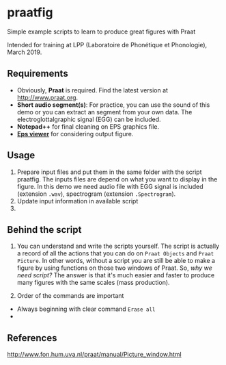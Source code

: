 # praatfig
Simple example scripts to learn to produce great figures with Praat 

Intended for training at LPP (Laboratoire de Phonétique et Phonologie), March 2019.

## Requirements
- Obviously, **Praat** is required. Find the latest version at http://www.praat.org.
- **Short audio segment(s)**: For practice, you can use the sound of this demo or you can extract an segment from your own data. The electroglottalgraphic signal (EGG) can be included. 
- **Notepad++** for final cleaning on EPS graphics file. 
- [**Eps viewer**](https://epsviewer.org/) for considering output figure.

## Usage
1. Prepare input files and put them in the same folder with the script praatfig. The inputs files are depend on what you want to display in the figure. In this demo we need audio file with EGG signal is included (extension `.wav`), spectrogram (extension `.Spectrogram`).  
2. Update input information in available script
3. 

## Behind the script 
1. You can understand and write the scripts yourself.
The script is actually a record of all the actions that you can do on `Praat Objects` and `Praat Picture`. In other words, without a script you are still be able to make a figure by using functions on those two windows of Praat. 
So, *why we need script?* The answer is that it's much easier and faster to produce many figures with the same scales (mass production). 

2. Order of the commands are important
- Always beginning with clear command `Erase all`
- 
## References
http://www.fon.hum.uva.nl/praat/manual/Picture_window.html
